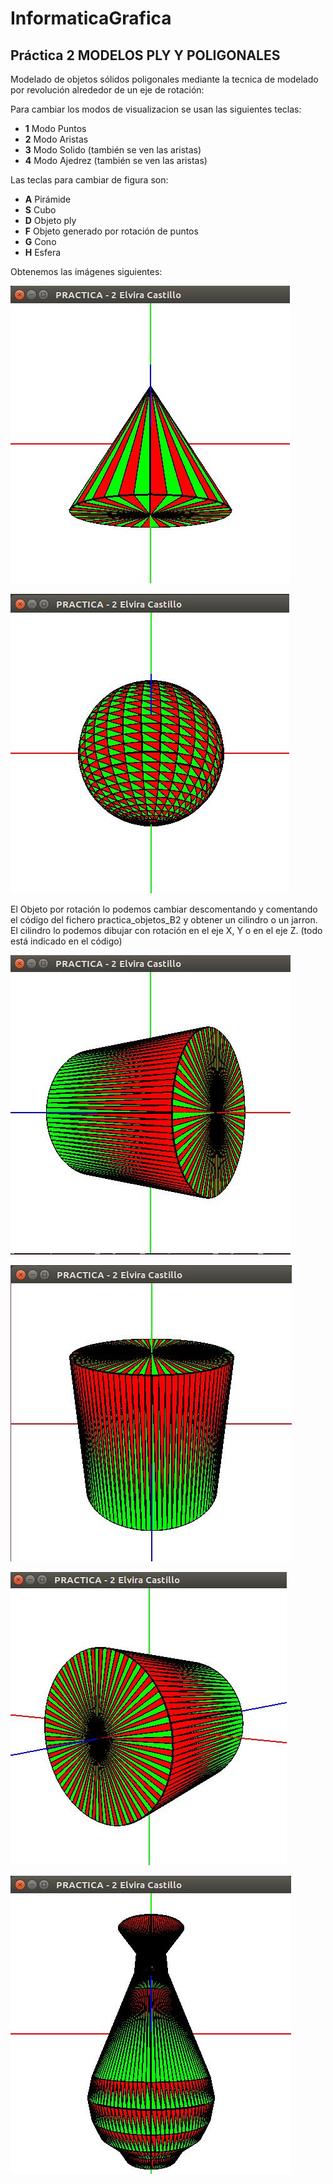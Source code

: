 # InformaticaGrafica

## Práctica 2 MODELOS PLY Y POLIGONALES

Modelado de objetos sólidos poligonales mediante la tecnica de modelado por revolución alrededor de un eje de rotación:

Para cambiar los modos de visualizacion se usan las siguientes teclas:
 
- **1** Modo Puntos
- **2** Modo Aristas
- **3** Modo Solido (también se ven las aristas)
- **4** Modo Ajedrez (también se ven las aristas)

Las teclas para cambiar de figura son:

- **A** Pirámide
- **S** Cubo
- **D** Objeto ply
- **F** Objeto generado por rotación de puntos
- **G** Cono
- **H** Esfera

Obtenemos las imágenes siguientes:

![Imagen](https://github.com/layoel/InformaticaGrafica/blob/master/imagenes/p2cono.JPG)

![Imagen](https://github.com/layoel/InformaticaGrafica/blob/master/imagenes/p2esfera.JPG)

El Objeto por rotación lo podemos cambiar descomentando y comentando el código del fichero practica_objetos_B2 y obtener un cilindro o un jarron. El cilindro lo podemos dibujar con rotación en el eje X, Y o en el eje Z. (todo está indicado en el código)

![Imagen](https://github.com/layoel/InformaticaGrafica/blob/master/imagenes/p2cX.JPG)

![Imagen](https://github.com/layoel/InformaticaGrafica/blob/master/imagenes/p2cY.JPG)

![Imagen](https://github.com/layoel/InformaticaGrafica/blob/master/imagenes/p2cZ.JPG)

![Imagen](https://github.com/layoel/InformaticaGrafica/blob/master/imagenes/p2J.JPG)
